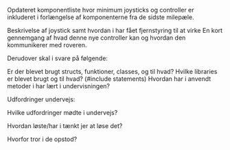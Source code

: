 Opdateret komponentliste hvor minimum joysticks og controller er inkluderet i forlængelse af komponenterne fra de sidste milepæle.


Beskrivelse af joystick samt hvordan i har fået fjernstyring til at virke
En kort gennemgang af hvad denne nye controller kan og hvordan den kommunikerer med roveren.


Derudover skal i svare på følgende:

Er der blevet brugt structs, funktioner, classes, og til hvad?
Hvilke libraries er blevet brugt og til hvad? (#include statements)
Hvordan har i anvendt metoder i har lært i undervisningen?


Udfordringer undervejs:

Hvilke udfordringer mødte i undervejs?

Hvordan løste/har i tænkt jer at løse det?

Hvorfor tror i de opstod?

